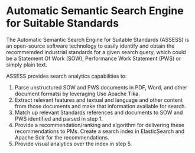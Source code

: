 # Automatic Semantic Search Engine for Suitable Standards

The Automatic Semantic Search Engine for Suitable Standards (ASSESS) is an open-source software technology to easily identify and obtain the recommemded industrial standards for a given search query, which could be a Statement Of Work (SOW), Performance Work Statement (PWS) or simply plain text.

ASSESS provides search analytics capabilities to:
1. Parse unstructured SOW and PWS documents in PDF, Word, and other document formatsi by leveraging Use Apache Tika.
2. Extract relevant features and textual and language and other content from those documents and make that information available for search.
3. Match up relevant Standards references and documents to SOW and PWS identified and parsed in step 1.
4. Provide a recommendation/ranking and algorithm for delivering these recommendations to PMs. Create a search index in ElasticSearch and Apache Solr for the recommendations.
5. Provide visual analytics over the index in step 5.
